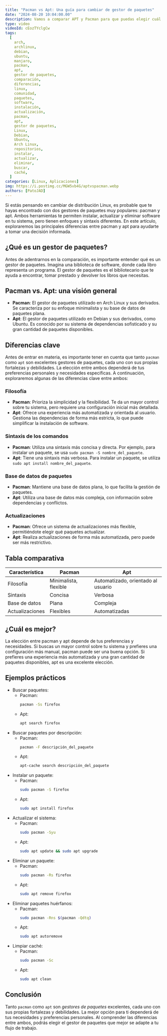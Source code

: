 ```yaml
---
title: "Pacman vs Apt: Una guía para cambiar de gestor de paquetes"
date: "2024-08-20 10:04:00.00"
description: Vamos a comparar APT y Pacman para que puedas elegir cuál se adapta mejor a tus necesidades y también para que puedas probar distintas distribuciones de linux.
type: video
videoId: cEozTYclgCw
tags:
  [
    arch,
    archlinux,
    debian,
    ubuntu,
    manjaro,
    pacman,
    apt,
    gestor de paquetes,
    comparación,
    diferencias,
    linux,
    comunidad,
    paquetes,
    software,
    instalación,
    actualización,
    pacman,
    apt,
    gestor de paquetes,
    Linux,
    Debian,
    Ubuntu,
    Arch Linux,
    repositorios,
    instalar,
    actualizar,
    eliminar,
    buscar,
    caché,
  ]
categories: [Linux, Aplicaciones]
img: https://i.postimg.cc/MGW5vb4G/aptvspacman.webp
authors: [PatoJAD]
---
```


Si estás pensando en cambiar de distribución Linux, es probable que te hayas encontrado con dos gestores de paquetes muy populares: pacman y apt. Ambos herramientas te permiten instalar, actualizar y eliminar software en tu sistema, pero tienen enfoques y sintaxis diferentes. En este artículo, exploraremos las principales diferencias entre pacman y apt para ayudarte a tomar una decisión informada.

## ¿Qué es un gestor de paquetes?

Antes de adentrarnos en la comparación, es importante entender qué es un gestor de paquetes. Imagina una biblioteca de software, donde cada libro representa un programa. El gestor de paquetes es el bibliotecario que te ayuda a encontrar, tomar prestado y devolver los libros que necesitas.

## Pacman vs. Apt: una visión general

- **Pacman**: El gestor de paquetes utilizado en Arch Linux y sus derivados. Se caracteriza por su enfoque minimalista y su base de datos de paquetes plana.
- **Apt**: El gestor de paquetes utilizado en Debian y sus derivados, como Ubuntu. Es conocido por su sistema de dependencias sofisticado y su gran cantidad de paquetes disponibles.

## Diferencias clave

Antes de entrar en materia, es importante tener en cuenta que tanto `pacman` como `apt` son excelentes gestores de paquetes, cada uno con sus propias fortalezas y debilidades. La elección entre ambos dependerá de tus preferencias personales y necesidades específicas. A continuación, exploraremos algunas de las diferencias clave entre ambos:

### Filosofía

- **Pacman**: Prioriza la simplicidad y la flexibilidad. Te da un mayor control sobre tu sistema, pero requiere una configuración inicial más detallada.
- **Apt**: Ofrece una experiencia más automatizada y orientada al usuario. Gestiona las dependencias de forma más estricta, lo que puede simplificar la instalación de software.

### Sintaxis de los comandos

- **Pacman**: Utiliza una sintaxis más concisa y directa. Por ejemplo, para instalar un paquete, se usa `sudo pacman -S nombre_del_paquete`.
- **Apt**: Tiene una sintaxis más verbosa. Para instalar un paquete, se utiliza `sudo apt install nombre_del_paquete`.

### Base de datos de paquetes

- **Pacman**: Mantiene una base de datos plana, lo que facilita la gestión de paquetes.
- **Apt**: Utiliza una base de datos más compleja, con información sobre dependencias y conflictos.

### Actualizaciones

- **Pacman**: Ofrece un sistema de actualizaciones más flexible, permitiéndote elegir qué paquetes actualizar.
- **Apt**: Realiza actualizaciones de forma más automatizada, pero puede ser más restrictivo.

## Tabla comparativa

| Característica  | Pacman                | Apt                                |
| --------------- | --------------------- | ---------------------------------- |
| Filosofía       | Minimalista, flexible | Automatizado, orientado al usuario |
| Sintaxis        | Concisa               | Verbosa                            |
| Base de datos   | Plana                 | Compleja                           |
| Actualizaciones | Flexibles             | Automatizadas                      |

## ¿Cuál es mejor?

La elección entre pacman y apt depende de tus preferencias y necesidades. Si buscas un mayor control sobre tu sistema y prefieres una configuración más manual, pacman puede ser una buena opción. Si prefieres una experiencia más automatizada y una gran cantidad de paquetes disponibles, apt es una excelente elección.

## Ejemplos prácticos

- Buscar paquetes:
  - Pacman:
    ```zsh
    pacman -Ss firefox
    ```
  - Apt:
    ```zsh
    apt search firefox
    ```
- Buscar paquetes por descripción:
  - Pacman:
    ```zsh
    pacman -F descripción_del_paquete
    ```
  - Apt:
    ```zsh
    apt-cache search descripción_del_paquete
    ```
- Instalar un paquete:
  - Pacman:
    ```zsh
    sudo pacman -S firefox
    ```
  - Apt:
    ```zsh
    sudo apt install firefox
    ```
- Actualizar el sistema:
  - Pacman:
    ```zsh
    sudo pacman -Syu
    ```
  - Apt:
    ```zsh
    sudo apt update && sudo apt upgrade
    ```
- Eliminar un paquete:
  - Pacman:
    ```zsh
    sudo pacman -Rs firefox
    ```
  - Apt:
    ```zsh
    sudo apt remove firefox
    ```
- Eliminar paquetes huérfanos:
  - Pacman:
    ```zsh
    sudo pacman -Rns $(pacman -Qdtq)
    ```
  - Apt:
    ```zsh
    sudo apt autoremove
    ```
- Limpiar caché:
  - Pacman:
    ```zsh
    sudo pacman -Sc
    ```
  - Apt:
    ```zsh
    sudo apt clean
    ```

## Conclusión

Tanto `pacman` como `apt` son _gestores de paquetes_ excelentes, cada uno con sus propias fortalezas y debilidades. La mejor opción para ti dependerá de tus necesidades y preferencias personales. Al comprender las diferencias entre ambos, podrás elegir el gestor de paquetes que mejor se adapte a tu flujo de trabajo.

